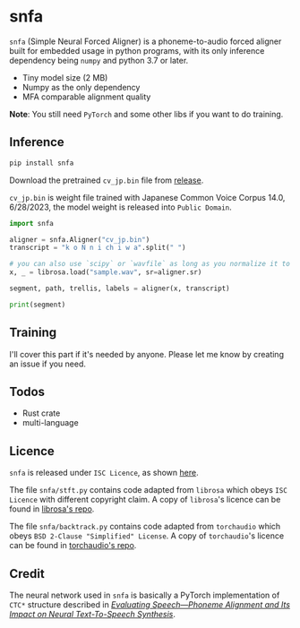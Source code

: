 # snfa

`snfa` (Simple Neural Forced Aligner) is a phoneme-to-audio forced aligner built for embedded usage in python programs, with its only inference dependency being `numpy` and python 3.7 or later.

- Tiny model size (2 MB)
- Numpy as the only dependency
- MFA comparable alignment quality

**Note**: You still need `PyTorch` and some other libs if you want to do training.

## Inference

```bash
pip install snfa
```
Download the pretrained `cv_jp.bin` file from [release](https://github.com/Patchethium/snfa/releases/latest).

`cv_jp.bin` is weight file trained with Japanese Common Voice Corpus 14.0, 6/28/2023, the model weight is released into `Public Domain`.

```python
import snfa

aligner = snfa.Aligner("cv_jp.bin")
transcript = "k o N n i ch i w a".split(" ")

# you can also use `scipy` or `wavfile` as long as you normalize it to [-1,1]
x, _ = librosa.load("sample.wav", sr=aligner.sr)

segment, path, trellis, labels = aligner(x, transcript)

print(segment)
```

## Training

I'll cover this part if it's needed by anyone. Please let me know by creating an issue if you need.

## Todos

- Rust crate
- multi-language

## Licence

`snfa` is released under `ISC Licence`, as shown [here](/LICENCE).

The file `snfa/stft.py` contains code adapted from `librosa` which obeys `ISC Licence` with different copyright claim. A copy of `librosa`'s licence can be found in [librosa's repo](https://github.com/librosa/librosa/blob/main/LICENSE.md).

The file `snfa/backtrack.py` contains code adapted from `torchaudio` which obeys `BSD 2-Clause "Simplified" License`. A copy of `torchaudio`'s licence can be found in [torchaudio's repo](https://github.com/pytorch/audio/blob/main/LICENSE).

## Credit

The neural network used in `snfa` is basically a PyTorch implementation of `CTC*` structure described in [_Evaluating Speech—Phoneme Alignment and Its Impact on Neural Text-To-Speech Synthesis_](https://www.audiolabs-erlangen.de/resources/NLUI/2023-ICASSP-eval-alignment-tts).
